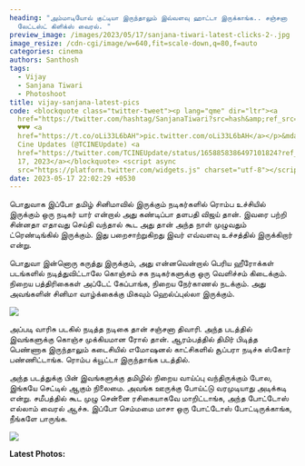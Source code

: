 ```yaml
---
heading: "அம்மாடியோவ் குட்டியா இருந்தாலும் இவ்வளவு ஹாட்டா இருக்காங்க.. சஞ்சனா
  லேட்டஸ்ட் கிளிக்ஸ் வைரல். "
preview_image: /images/2023/05/17/sanjana-tiwari-latest-clicks-2-.jpg
image_resize: /cdn-cgi/image/w=640,fit=scale-down,q=80,f=auto
categories: cinema
authors: Santhosh
tags:
  - Vijay
  - Sanjana Tiwari
  - Photoshoot
title: vijay-sanjana-latest-pics
code: <blockquote class="twitter-tweet"><p lang="qme" dir="ltr"><a
  href="https://twitter.com/hashtag/SanjanaTiwari?src=hash&amp;ref_src=twsrc%5Etfw">#SanjanaTiwari</a>
  ♥️♥️♥️ <a
  href="https://t.co/oLi33L6bAH">pic.twitter.com/oLi33L6bAH</a></p>&mdash; Tamil
  Cine Updates (@TCINEUpdate) <a
  href="https://twitter.com/TCINEUpdate/status/1658858386497101824?ref_src=twsrc%5Etfw">May
  17, 2023</a></blockquote> <script async
  src="https://platform.twitter.com/widgets.js" charset="utf-8"></script>
date: 2023-05-17 22:02:29 +0530
---
```

பொதுவாக இப்போ தமிழ் சினிமாவில் இருக்கும் நடிகர்களில் ரொம்ப உச்சியில் இருக்கும் ஒரு நடிகர் யார் என்றால் அது கண்டிப்பா தளபதி விஜய் தான். இவரை பற்றி சின்னதா எதாவது செய்தி வந்தால் கூட அது தான் அந்த நாள் முழுவதும் ட்ரெண்டிங்கில் இருக்கும். இது பறைசாற்றுகிறது இவர் எவ்வளவு உச்சத்தில் இருக்கிறார் என்று.

பொதுவா இன்னொரு கருத்து இருக்கும், அது என்னவென்றால் பெரிய ஹீரோக்கள் படங்களில் நடித்துவிட்டாலே கொஞ்சம் சக நடிகர்களுக்கு ஒரு வெளிச்சம் கிடைக்கும். நிறைய பத்திரிகைகள் அப்டேட் கேப்பாங்க, நிறைய நேர்காணல் நடக்கும். அது அவங்களின் சினிமா வாழ்க்கைக்கு மிகவும் ஹெல்ப்புல்லா இருக்கும்.

![](/images/2023/05/17/sanjana-tiwari-latest-clicks-1-.jpg)

அப்படி வாரிசு படகில் நடித்த நடிகை தான் சஞ்சனா திவாரி. அந்த படத்தில் இவங்களுக்கு கொஞ்ச முக்கியமான ரோல் தான். ஆரம்பத்தில் திமிர் பிடித்த பெண்ணாக இருந்தாலும் கடைசியில் எமோஷனல் காட்சிகளில் சூப்பரா நடிச்சு ஸ்கோர் பண்ணிட்டாங்க. ரொம்ப க்யூட்டா இருந்தாங்க படத்தில்.

அந்த படத்துக்கு பின் இவங்களுக்கு தமிழில் நிறைய வாய்ப்பு வந்திருக்கும் போல, இங்கயே செட்டில் ஆகும் நிலைமை. அவங்க ஊருக்கு போய்ட்டு வரமுடியாது அடிக்கடி என்று. சமீபத்தில் கூட முழு சென்னை ரசிகையாகவே மாறிட்டாங்க, அந்த போட்டோஸ் எல்லாம் வைரல் ஆச்சு. இப்போ செம்மமை மாசா ஒரு போட்டோஸ் போட்டிருக்காங்க, நீங்களே பாருங்க. 

![](/images/2023/05/17/sanjana-tiwari-latest-clicks-1-.jpg)

**L﻿atest Photos:**